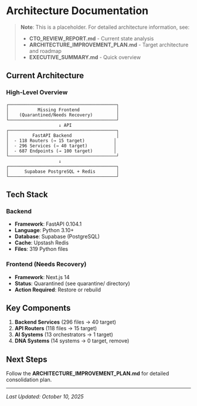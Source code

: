 # Architecture Documentation

> **Note**: This is a placeholder. For detailed architecture information, see:
> - **CTO_REVIEW_REPORT.md** - Current state analysis
> - **ARCHITECTURE_IMPROVEMENT_PLAN.md** - Target architecture and roadmap
> - **EXECUTIVE_SUMMARY.md** - Quick overview

## Current Architecture

### High-Level Overview

```
┌─────────────────────────────────────────┐
│           Missing Frontend              │
│    (Quarantined/Needs Recovery)         │
└─────────────────────────────────────────┘
                    ↓ API
┌─────────────────────────────────────────┐
│         FastAPI Backend                 │
│  - 118 Routers (→ 15 target)           │
│  - 296 Services (→ 40 target)          │
│  - 687 Endpoints (→ 100 target)        │
└─────────────────────────────────────────┘
                    ↓
┌─────────────────────────────────────────┐
│      Supabase PostgreSQL + Redis        │
└─────────────────────────────────────────┘
```

## Tech Stack

### Backend
- **Framework**: FastAPI 0.104.1
- **Language**: Python 3.10+
- **Database**: Supabase (PostgreSQL)
- **Cache**: Upstash Redis
- **Files**: 319 Python files

### Frontend (Needs Recovery)
- **Framework**: Next.js 14
- **Status**: Quarantined (see quarantine/ directory)
- **Action Required**: Restore or rebuild

## Key Components

1. **Backend Services** (296 files → 40 target)
2. **API Routers** (118 files → 15 target)
3. **AI Systems** (13 orchestrators → 1 target)
4. **DNA Systems** (14 systems → 0 target, remove)

## Next Steps

Follow the **ARCHITECTURE_IMPROVEMENT_PLAN.md** for detailed consolidation plan.

---

*Last Updated: October 10, 2025*

